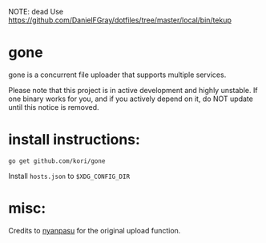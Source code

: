 NOTE: dead
Use https://github.com/DanielFGray/dotfiles/tree/master/local/bin/tekup

# gone
gone is a concurrent file uploader that supports multiple services.

Please note that this project is in active development and highly unstable. If one binary works for you, and if you actively depend on it, do NOT update until this notice is removed.

# install instructions:

`go get github.com/kori/gone`

Install `hosts.json` to `$XDG_CONFIG_DIR`

# misc:
Credits to [nyanpasu](https://github.com/nyanpasu) for the original upload
function.
